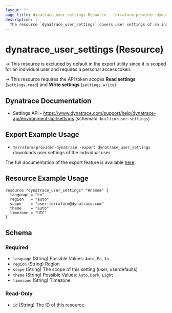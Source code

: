 ```yaml
---
layout: ""
page_title: dynatrace_user_settings Resource - terraform-provider-dynatrace"
description: |-
  The resource `dynatrace_user_settings` covers user settings of an individual user
---
```


# dynatrace_user_settings (Resource)

-> This resource is excluded by default in the export utility since it is scoped for an individual user and requires a personal access token.

-> This resource requires the API token scopes **Read settings** (`settings.read`) and **Write settings** (`settings.write`)

## Dynatrace Documentation

- Settings API - https://www.dynatrace.com/support/help/dynatrace-api/environment-api/settings (schemaId: `builtin:user-settings`)

## Export Example Usage

- `terraform-provider-dynatrace -export dynatrace_user_settings` downloads user settings of the individual user

The full documentation of the export feature is available [here](https://registry.terraform.io/providers/dynatrace-oss/dynatrace/latest/docs/guides/export-v2).

## Resource Example Usage

```
resource "dynatrace_user_settings" "#name#" {
  language = "en"
  region   = "auto"
  scope    = "user-terraform@dynatrace.com"
  theme    = "auto"
  timezone = "UTC"
}
```

<!-- schema generated by tfplugindocs -->
## Schema

### Required

- `language` (String) Possible Values: `Auto`, `En`, `Ja`
- `region` (String) Region
- `scope` (String) The scope of this setting (user, userdefaults)
- `theme` (String) Possible Values: `Auto`, `Dark`, `Light`
- `timezone` (String) Timezone

### Read-Only

- `id` (String) The ID of this resource.
 